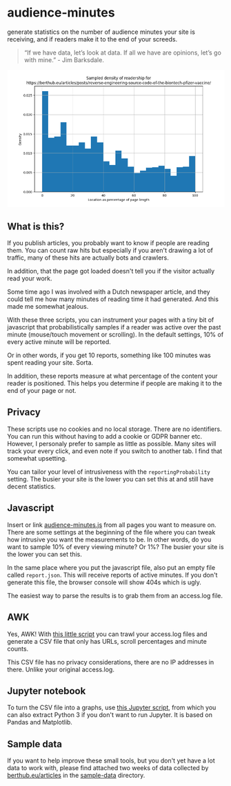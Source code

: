 # audience-minutes
generate statistics on the number of audience minutes your site is
receiving, and if readers make it to the end of your screeds.

> “If we have data, let’s look at data. If all we have are opinions, let’s go with mine.” - Jim Barksdale.

![There is some sample data linked from the end of this file](/sample-data/graph.png)

What is this?
-------------
If you publish articles, you probably want to know if people are reading
them. You can count raw hits but especially if you aren't drawing a lot of
traffic, many of these hits are actually bots and crawlers. 

In addition, that the page got loaded doesn't tell you if the visitor
actually read your work.

Some time ago I was involved with a Dutch newspaper article, and they could
tell me how many minutes of reading time it had generated. And this made me
somewhat jealous.

With these three scripts, you can instrument your pages with a tiny bit of
javascript that probabilistically samples if a reader was active over the
past minute (mouse/touch movement or scrolling). In the default settings,
10% of every active minute will be reported.  

Or in other words, if you get 10 reports, something like 100 minutes was
spent reading your site. Sorta. 

In addition, these reports measure at what percentage of the content your
reader is positioned. This helps you determine if people are making it to
the end of your page or not.

Privacy
-------
These scripts use no cookies and no local storage. There are no identifiers.
You can run this without having to add a cookie or GDPR banner etc. However,
I personaly prefer to sample as little as possible. Many sites will track
your every click, and even note if you switch to another tab. I find that
somewhat upsetting.

You can tailor your level of intrusiveness with the `reportingProbability`
setting. The busier your site is the lower you can set this at and still
have decent statistics.

Javascript
----------
Insert or link [audience-minutes.js](audience-minutes.js) from all pages you
want to measure on. There are some settings at the beginning of the file
where you can tweak how intrusive you want the measurements to be. In other
words, do you want to sample 10% of every viewing minute? Or 1%? The busier
your site is the lower you can set this.

In the same place where you put the javascript file, also put an empty file
called `report.json`. This will receive reports of active minutes. If you
don't generate this file, the browser console will show 404s which is ugly.

The easiest way to parse the results is to grab them from an access.log
file.

AWK
---
Yes, AWK! With [this little script](repextract.awk) you can trawl your access.log files and
generate a CSV file that only has URLs, scroll percentages and minute
counts. 

This CSV file has no privacy considerations, there are no IP addresses in
there. Unlike your original access.log. 

Jupyter notebook
----------------
To turn the CSV file into a graphs, use [this Jupyter
script](audience.ipynb), from which you can also extract Python 3 if you
don't want to run Jupyter. It is based on Pandas and Matplotlib.

Sample data
-----------
If you want to help improve these small tools, but you don't yet have a lot
data to work with, please find attached two weeks of data collected by 
[berthub.eu/articles](https://berthub.eu/articles) in the
[sample-data](sample-data/) directory.